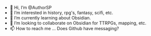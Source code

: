 - 👋 Hi, I’m @AuthorSP
- 👀 I’m interested in history, rpg's, fantasy, scifi, etc.
- 🌱 I’m currently learning about Obsidian.
- 💞️ I’m looking to collaborate on Obsidian for TTRPGs, mapping, etc.
- 📫 How to reach me ... Does Github have messaging?

<!---
AuthorSP/AuthorSP is a ✨ special ✨ repository because its `README.md` (this file) appears on your GitHub profile.
You can click the Preview link to take a look at your changes.
--->
